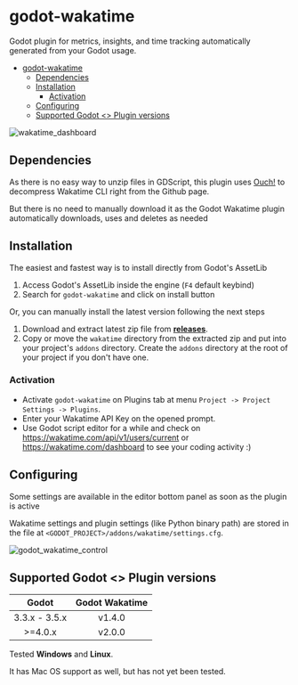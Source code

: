 # godot-wakatime

Godot plugin for metrics, insights, and time tracking automatically generated from your Godot usage.

- [godot-wakatime](#godot-wakatime)
  - [Dependencies](#dependencies)
  - [Installation](#installation)
    - [Activation](#activation)
  - [Configuring](#configuring)
  - [Supported Godot \<\> Plugin versions](#supported-godot--plugin-versions)


![wakatime_dashboard](https://user-images.githubusercontent.com/1638660/40685625-24ec905a-636b-11e8-8c78-6d1ed833466d.png)


## Dependencies

As there is no easy way to unzip files in GDScript, this plugin uses [Ouch!](https://github.com/ouch-org/ouch) to decompress Wakatime CLI right from the Github page.

But there is no need to manually download it as the Godot Wakatime plugin automatically downloads, uses and deletes as needed


## Installation

The easiest and fastest way is to install directly from Godot's AssetLib

1. Access Godot's AssetLib inside the engine (`F4` default keybind)
2. Search for `godot-wakatime` and click on install button


Or, you can manually install the latest version following the next steps

1. Download and extract latest zip file from [**releases**](https://github.com/thomazthz/godot-wakatime/releases).
2. Copy or move the `wakatime` directory from the extracted zip and put into your project's `addons` directory. Create the `addons` directory at the root of your project if you don't have one.


### Activation

- Activate `godot-wakatime` on Plugins tab at menu `Project -> Project Settings -> Plugins`.
- Enter your Wakatime API Key on the opened prompt.
- Use Godot script editor for a while and check on https://wakatime.com/api/v1/users/current or https://wakatime.com/dashboard to see your coding activity :)


## Configuring

Some settings are available in the editor bottom panel as soon as the plugin is active

Wakatime settings and plugin settings (like Python binary path) are stored in the file at `<GODOT_PROJECT>/addons/wakatime/settings.cfg`.

![godot_wakatime_control](https://user-images.githubusercontent.com/1638660/40685673-4860f1ac-636b-11e8-89f3-229171ce5e0d.png)


## Supported Godot <> Plugin versions

|     Godot     | Godot Wakatime |
| :-----------: | :------------: |
| 3.3.x - 3.5.x |     v1.4.0     |
|    >=4.0.x    |     v2.0.0     |

Tested **Windows** and **Linux**.

It has Mac OS support as well, but has not yet been tested.
